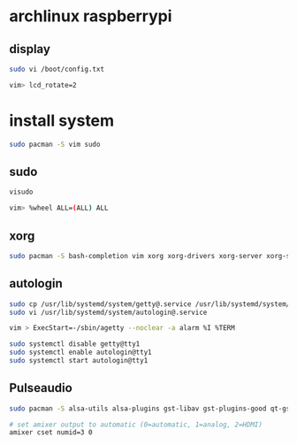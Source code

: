 # archlinux raspberrypi

## display

```bash
sudo vi /boot/config.txt

vim> lcd_rotate=2
```

# install system

```bash
sudo pacman -S vim sudo
```

## sudo

```bash
visudo

vim> %wheel ALL=(ALL) ALL
```

## xorg

```bash
sudo pacman -S bash-completion vim xorg xorg-drivers xorg-server xorg-server-utils xorg-xinit sudo git ttf-dejavu
```

## autologin

```bash
sudo cp /usr/lib/systemd/system/getty@.service /usr/lib/systemd/system/autologin@.service
sudo vi /usr/lib/systemd/system/autologin@.service

vim > ExecStart=-/sbin/agetty --noclear -a alarm %I %TERM

sudo systemctl disable getty@tty1
sudo systemctl enable autologin@tty1
sudo systemctl start autologin@tty1
```

## Pulseaudio

```bash
sudo pacman -S alsa-utils alsa-plugins gst-libav gst-plugins-good qt-gstreamer gstreamermm gst-plugins-ugly gstreamer-vaapi gstreamer

# set amixer output to automatic (0=automatic, 1=analog, 2=HDMI)
amixer cset numid=3 0
```
